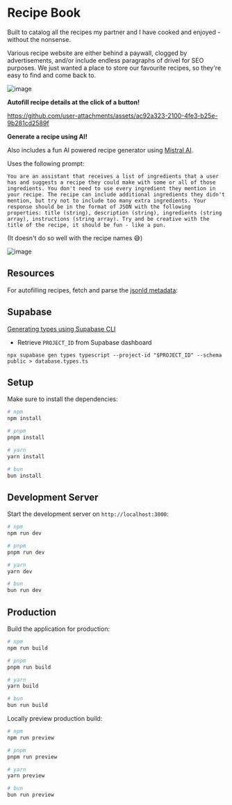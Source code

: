 # Recipe Book

Built to catalog all the recipes my partner and I have cooked and enjoyed - without the nonsense.

Various recipe website are either behind a paywall, clogged by advertisements, and/or include endless paragraphs of drivel for SEO purposes.
We just wanted a place to store our favourite recipes, so they're easy to find and come back to.

![image](https://github.com/user-attachments/assets/8686d847-a012-4f8b-88de-3af21e41847b)

**Autofill recipe details at the click of a button!**

https://github.com/user-attachments/assets/ac92a323-2100-4fe3-b25e-9b281cd2589f

**Generate a recipe using AI!**

Also includes a fun AI powered recipe generator using [Mistral AI](https://huggingface.co/mistralai/Mistral-7B-Instruct-v0.3).

Uses the following prompt:

`You are an assistant that receives a list of ingredients that a user has and suggests a recipe they could make with some or all of those ingredients. You don't need to use every ingredient they mention in your recipe. The recipe can include additional ingredients they didn't mention, but try not to include too many extra ingredients. Your response should be in the format of JSON with the following properties: title (string), description (string), ingredients (string array), instructions (string array). Try and be creative with the title of the recipe, it should be fun - like a pun.`

(It doesn't do so well with the recipe names 😅)

![image](https://github.com/user-attachments/assets/d35eed99-f7fe-409d-9cb6-0a42813cacb9)

## Resources

For autofilling recipes, fetch and parse the [jsonld metadata](https://developers.google.com/search/docs/appearance/structured-data/recipe):

## Supabase

[Generating types using Supabase CLI](https://supabase.com/docs/guides/api/rest/generating-types)

- Retrieve `PROJECT_ID` from Supabase dashboard

`npx supabase gen types typescript --project-id "$PROJECT_ID" --schema public > database.types.ts`

## Setup

Make sure to install the dependencies:

```bash
# npm
npm install

# pnpm
pnpm install

# yarn
yarn install

# bun
bun install
```

## Development Server

Start the development server on `http://localhost:3000`:

```bash
# npm
npm run dev

# pnpm
pnpm run dev

# yarn
yarn dev

# bun
bun run dev
```

## Production

Build the application for production:

```bash
# npm
npm run build

# pnpm
pnpm run build

# yarn
yarn build

# bun
bun run build
```

Locally preview production build:

```bash
# npm
npm run preview

# pnpm
pnpm run preview

# yarn
yarn preview

# bun
bun run preview
```
